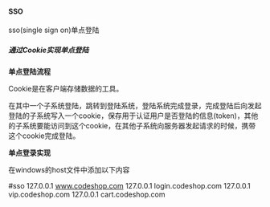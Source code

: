 #### SSO

sso(single sign on)单点登陆

##### 通过Cookie实现单点登陆

**单点登陆流程**

Cookie是在客户端存储数据的工具。

在其中一个子系统登陆，跳转到登陆系统，登陆系统完成登录，完成登陆后向发起登陆的子系统写入一个cookie，保存用于认证用户是否登陆的信息(token)，其他的子系统要能访问到这个cookie，在其他子系统向服务器发起请求的时候，携带这个cookie完成登陆。



**单点登录实现**

在windows的host文件中添加以下内容

#sso
127.0.0.1	www.codeshop.com
127.0.0.1	login.codeshop.com
127.0.0.1	vip.codeshop.com
127.0.0.1	cart.codeshop.com
